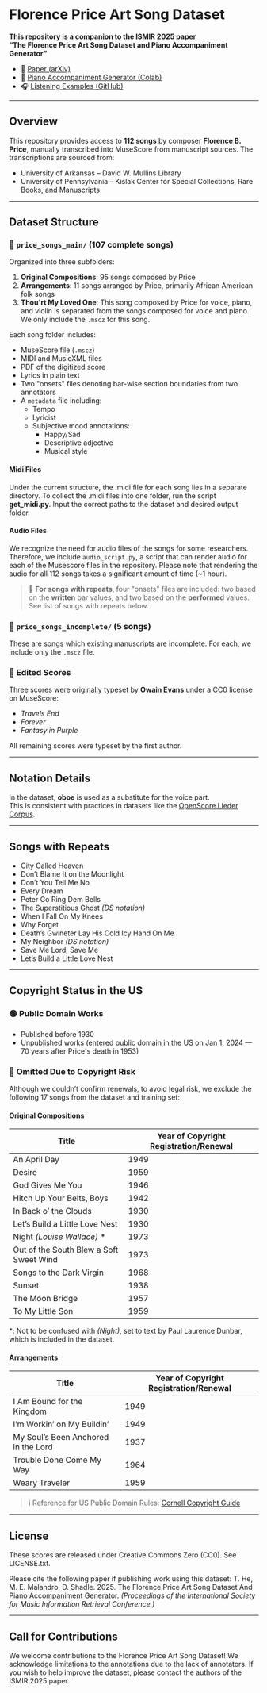 # Florence Price Art Song Dataset

**This repository is a companion to the ISMIR 2025 paper**  
**“The Florence Price Art Song Dataset and Piano Accompaniment Generator”**

- 📄 [Paper (arXiv)](https://arxiv.org/abs/2506.23130)  
- 🎹 [Piano Accompaniment Generator (Colab)](https://colab.research.google.com/drive/1MRuk5y70M_hUjhOkD9KphFgJIgR1C9H-)  
- 🎧 [Listening Examples (GitHub)](https://github.com/m-malandro/Florence-Price-listening-examples)  

---

## Overview

This repository provides access to **112 songs** by composer **Florence B. Price**, manually transcribed into MuseScore from manuscript sources. The transcriptions are sourced from:

- University of Arkansas – David W. Mullins Library  
- University of Pennsylvania – Kislak Center for Special Collections, Rare Books, and Manuscripts

---

## Dataset Structure

### 📁 `price_songs_main/` (107 complete songs)
Organized into three subfolders:

1. **Original Compositions**: 95 songs composed by Price  
2. **Arrangements**: 11 songs arranged by Price, primarily African American folk songs
3. **Thou'rt My Loved One**: This song composed by Price for voice, piano, and violin is separated from the songs composed for voice and piano. We only include the `.mscz` for this song.

Each song folder includes:

- MuseScore file (`.mscz`)  
- MIDI and MusicXML files  
- PDF of the digitized score  
- Lyrics in plain text  
- Two "onsets" files denoting bar-wise section boundaries from two annotators  
- A `metadata` file including:
  - Tempo  
  - Lyricist  
  - Subjective mood annotations:  
    - Happy/Sad  
    - Descriptive adjective  
    - Musical style

#### Midi Files

Under the current structure, the .midi file for each song lies in a separate directory. To collect the .midi files into one folder, run the script **get_midi.py**. Input the correct paths to the dataset and desired output folder. 

#### Audio Files

We recognize the need for audio files of the songs for some researchers. Therefore, we include `audio_script.py`, a script that can render audio for each of the Musescore files in the repository. Please note that rendering the audio for all 112 songs takes a significant amount of time (~1 hour).

> 🔁 **For songs with repeats**, four "onsets" files are included: two based on the **written** bar values, and two based on the **performed** values. See list of songs with repeats below.

### 📁 `price_songs_incomplete/` (5 songs)
These are songs which existing manuscripts are incomplete. For each, we include only the `.mscz` file.

### 📝 Edited Scores
Three scores were originally typeset by **Owain Evans** under a CC0 license on MuseScore:

- *Travels End*  
- *Forever*  
- *Fantasy in Purple*

All remaining scores were typeset by the first author.

---

## Notation Details

In the dataset, **oboe** is used as a substitute for the voice part.  
This is consistent with practices in datasets like the [OpenScore Lieder Corpus](https://github.com/MarkGotham/Lieder).  

---

## Songs with Repeats

- City Called Heaven  
- Don’t Blame It on the Moonlight  
- Don’t You Tell Me No  
- Every Dream  
- Peter Go Ring Dem Bells  
- The Superstitious Ghost *(DS notation)*  
- When I Fall On My Knees  
- Why Forget  
- Death’s Gwineter Lay His Cold Icy Hand On Me  
- My Neighbor *(DS notation)*  
- Save Me Lord, Save Me  
- Let’s Build a Little Love Nest  

---

## Copyright Status in the US

### 🟢 **Public Domain Works**
- Published before 1930  
- Unpublished works (entered public domain in the US on Jan 1, 2024 — 70 years after Price's death in 1953)

### 🔴 **Omitted Due to Copyright Risk**
Although we couldn’t confirm renewals, to avoid legal risk, we exclude the following 17 songs from the dataset and training set:

#### **Original Compositions**  
| Title | Year of Copyright Registration/Renewal |
|-------|------|
| An April Day | 1949 |
| Desire | 1959 |
| God Gives Me You | 1946 |
| Hitch Up Your Belts, Boys | 1942 |
| In Back o’ the Clouds | 1930 |
| Let’s Build a Little Love Nest | 1930 |
| Night *(Louise Wallace)* * | 1973 |
| Out of the South Blew a Soft Sweet Wind | 1973 |
| Songs to the Dark Virgin | 1968 |
| Sunset | 1938 |
| The Moon Bridge | 1957 |
| To My Little Son | 1959 |

*: Not to be confused with *(Night)*, set to text by Paul Laurence Dunbar, which is included in the dataset.

#### **Arrangements**  
| Title | Year of Copyright Registration/Renewal |
|-------|------|
| I Am Bound for the Kingdom | 1949 |
| I’m Workin’ on My Buildin’ | 1949 |
| My Soul’s Been Anchored in the Lord | 1937 |
| Trouble Done Come My Way | 1964 |
| Weary Traveler | 1959 |

> ℹ️ Reference for US Public Domain Rules: [Cornell Copyright Guide](https://guides.library.cornell.edu/copyright/publicdomain)

---

## License

These scores are released under Creative Commons Zero (CC0). See LICENSE.txt.
  
Please cite the following paper if publishing work using this dataset:
T. He, M. E. Malandro, D. Shadle. 2025. The Florence Price Art Song Dataset And Piano Accompaniment Generator. *(Proceedings of the International Society for Music Information Retrieval Conference.)*

---

## Call for Contributions

We welcome contributions to the Florence Price Art Song Dataset! We acknowledge limitations to the annotations due to the lack of annotators. If you wish to help improve the dataset, please contact the authors of the ISMIR 2025 paper.
